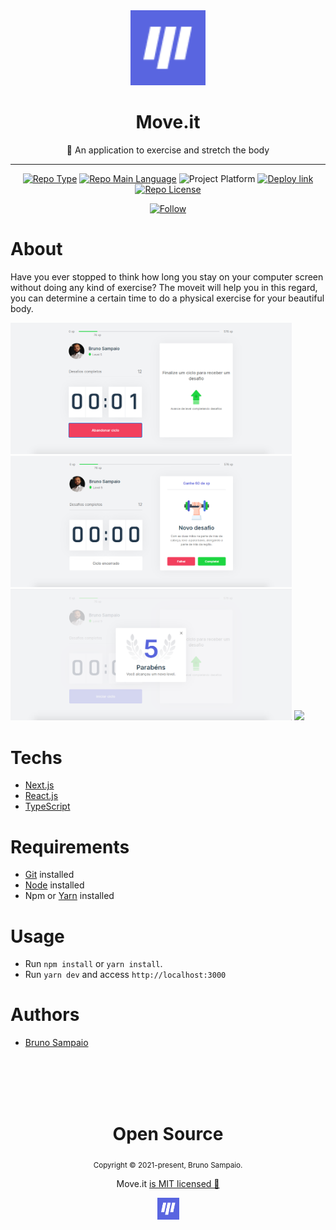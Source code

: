 <div align="center">
    <img src="/public/favicon.png" width="120" />    
    <h1>Move.it</h1>  
    <p>💪 An application to exercise and stretch the body</p>    
    <hr />    
    <p>
        <a href="https://nextlevelweek.com/"><img src="https://img.shields.io/badge/type-nlw-orange" alt="Repo Type" /></a>
        <a href="https://www.typescriptlang.org/"><img src="https://img.shields.io/badge/language-typescript-blue" alt="Repo Main Language" /></a>
        <img src="https://img.shields.io/badge/platform-web-blueviolet" alt="Project Platform" />
        <a href="https://nlw4moveit-p6fhlbbtu-brunosampaiodev.vercel.app/"><img src="https://img.shields.io/badge/deploy-vercel-brightgreen" alt="Deploy link" /></a>
        <a href="https://github.com/BrunoSampaioDev/React-Movit-project-nlw4/blob/main/LICENSE"><img src="https://img.shields.io/github/license/zevdvlpr/moveit?color=red&label=license" alt="Repo License" /></a>
    </p>     
    <p>
        <a href="https://www.linkedin.com/in/bruno-sampaio-a374b1170/" target="_blank">
        <img src="https://img.shields.io/twitter/url?label=Connect%20%40BrunoSampaio&logo=linkedin&url=https%3A%2F%2Fwww.twitter.com%2zevdvlpr%2F" alt="Follow" />
        </a>
    <p>
</div>

# About

Have you ever stopped to think how long you stay on your computer screen without doing any kind of exercise? The moveit will help you in this regard, you can determine a certain time to do a physical exercise for your beautiful body.

<img src="/.github/start.png" width="450" /> <img src="/.github/desafio.png" width="450" /> 
<img src="/.github/levelup.png" width="450" /> <img src="/.github/moveit.gif" width="450" /> 

# Techs

 - [Next.js](https://nextjs.org/) 
 - [React.js](https://reactjs.org/)
 - [TypeScript](https://www.typescriptlang.org/)

# Requirements

- [Git](https://git-scm.com/) installed
- [Node](https://node.js.org/) installed
- Npm or [Yarn](https://yarnpkg.com/) installed

# Usage

- Run `npm install` or `yarn install`.
- Run `yarn dev` and access `http://localhost:3000`

# Authors

- [Bruno Sampaio](https://github.com/zevdvlpr)

<br>
<br>
<br>
<br>

<div align="center">
  <h1>Open Source</h1>
  <sub>Copyright © 2021-present, Bruno Sampaio.</sub>
  <p>Move.it <a href="https://github.com/BrunoSampaioDev/React-Movit-project-nlw4/blob/main/LICENSE">is MIT licensed 💖</a></p>
  <img src="/public/favicon.png" width="35" />
</div>
